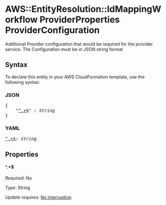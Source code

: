 # AWS::EntityResolution::IdMappingWorkflow ProviderProperties ProviderConfiguration

Additional Provider configuration that would be required for the provider service. The Configuration must be in JSON string format

## Syntax

To declare this entity in your AWS CloudFormation template, use the following syntax:

### JSON

<pre>
{
    "<a href="#^.+$" title="^.+$">^.+$</a>" : <i>String</i>
}
</pre>

### YAML

<pre>
<a href="#^.+$" title="^.+$">^.+$</a>: <i>String</i>
</pre>

## Properties

#### \^.+$

_Required_: No

_Type_: String

_Update requires_: [No interruption](https://docs.aws.amazon.com/AWSCloudFormation/latest/UserGuide/using-cfn-updating-stacks-update-behaviors.html#update-no-interrupt)
